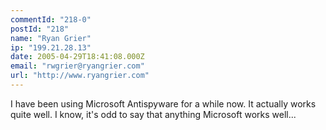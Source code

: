 ```yaml
---
commentId: "218-0"
postId: "218"
name: "Ryan Grier"
ip: "199.21.28.13"
date: 2005-04-29T18:41:08.000Z
email: "rwgrier@ryangrier.com"
url: "http://www.ryangrier.com"
---
```

<p>I have been using Microsoft Antispyware for a while now.  It actually works quite well.  I know, it's odd to say that anything Microsoft works well...</p>